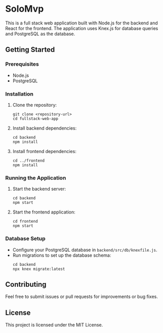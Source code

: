 # SoloMvp

This is a full stack web application built with Node.js for the backend and React for the frontend. The application uses Knex.js for database queries and PostgreSQL as the database.

## Getting Started

### Prerequisites

- Node.js
- PostgreSQL

### Installation

1. Clone the repository:
   ```
   git clone <repository-url>
   cd fullstack-web-app
   ```

2. Install backend dependencies:
   ```
   cd backend
   npm install
   ```

3. Install frontend dependencies:
   ```
   cd ../frontend
   npm install
   ```

### Running the Application

1. Start the backend server:
   ```
   cd backend
   npm start
   ```

2. Start the frontend application:
   ```
   cd frontend
   npm start
   ```

### Database Setup

- Configure your PostgreSQL database in `backend/src/db/knexfile.js`.
- Run migrations to set up the database schema:
  ```
  cd backend
  npx knex migrate:latest
  ```

## Contributing

Feel free to submit issues or pull requests for improvements or bug fixes.

## License

This project is licensed under the MIT License.